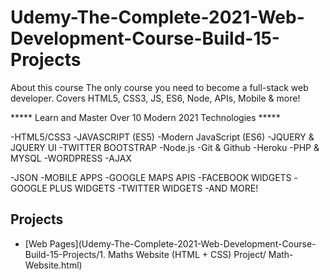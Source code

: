 # Udemy-The-Complete-2021-Web-Development-Course-Build-15-Projects

About this course The only course you need to become a full-stack web developer. Covers HTML5, CSS3, JS, ES6, Node, APIs, Mobile & more!

***** Learn and Master Over 10 Modern 2021 Technologies *****

-HTML5/CSS3 -JAVASCRIPT (ES5) -Modern JavaScript (ES6) -JQUERY & JQUERY UI -TWITTER BOOTSTRAP -Node.js -Git & Github -Heroku -PHP & MYSQL -WORDPRESS -AJAX

-JSON -MOBILE APPS -GOOGLE MAPS APIS -FACEBOOK WIDGETS -GOOGLE PLUS WIDGETS -TWITTER WIDGETS -AND MORE!

## Projects 
- [Web Pages](Udemy-The-Complete-2021-Web-Development-Course-Build-15-Projects/1. Maths Website (HTML + CSS) Project/
Math-Website.html)
